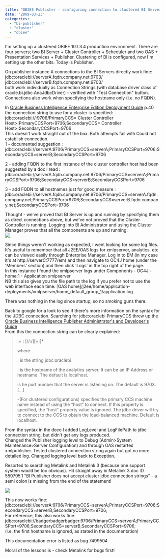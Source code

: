 ```yaml
---
title: "OBIEE Publisher - configuring connection to clustered BI Server"
date: "2009-03-23"
categories: 
  - "bi-publisher"
  - "cluster"
  - "obiee"
---
```


I'm setting up a clustered OBIEE 10.1.3.4 production environment. There are four servers; two BI Server + Cluster Controller + Scheduler and two OAS + Presentation Services + Publisher. Clustering of BI is configured, now I'm setting up the other bits. Today is Publisher.  
  
  
On publisher instance A connections to the BI Servers directly work fine:  
jdbc:oraclebi://serverA.fqdn.company.net:9703/ jdbc:oraclebi://serverB.fqdn.company.net:9703/  
both work individually as Connection Strings (with database driver class of oracle.bi.jdbc.AnaJdbcDriver) - verified with "Test Connection" button.  
Connections also work when specifying the hostname only (i.e. no FQDN).  
  
In [Oracle Business Intelligence Enterprise Edition Deployment Guide](http://download.oracle.com/docs/cd/E10415_01/doc/bi.1013/b40058.pdf) p.40 the connection string to use for a cluster is specified:  
jdbc:oraclebi://:9706/PrimaryCCS= Cluster Controller Host>;PrimaryCCSPort=9706;SecondaryCCS= Controller Host>;SecondaryCCSPort=9706  
This doesn't work straight out of the box. Both attempts fail with Could not establish connection.  
1 - documented suggestion :  
jdbc:oraclebi://serverA:9706/PrimaryCCS=serverA;PrimaryCCSPort=9706;SecondaryCCS=serverB;SecondaryCCSPort=9706  
  
2 - adding FQDN to the first instance of the cluster controller host had been suggested by a doc I read :  
jdbc:oraclebi://serverA.fqdn.company.net:9706/PrimaryCCS=serverA;PrimaryCCSPort=9706;SecondaryCCS=serverB;SecondaryCCSPort=9706  
  
3 - add FQDN to all hostnames just for good measure : jdbc:oraclebi://serverA.fqdn.company.net:9706/PrimaryCCS=serverA.fqdn.company.net;PrimaryCCSPort=9706;SecondaryCCS=serverB.fqdn.company.net;SecondaryCCSPort=9706  
  
Thought - we've proved that BI Server is up and running by specifying them as direct connections above, but we've not proved that the Cluster Controller is running. Logging into BI Administrator and using the Cluster Manager proves that all the components are up and running:  
![](/images/rnm1978/image_lost.png)  
  
  
  
  
  
  
Since things weren't working as expected, I went looking for some log files.  
It's useful to remember that all J2EE/OAS logs for xmlpserver, analytics, etc can be viewed easily through Enterprise Manager. Log in to EM (in my case it's at http://serverC:7777/em) and then navigate to OC4J home (under the 'Members' section) and then click 'Logs' in the top right of the page.  
In this instance I found the xmlpserver logs under Components - OC4J - home:1 - Application xmlpserver  
NB this also gives you the file path to the log if you prefer not to use the web interface each time: \[OAS home\]/j2ee/home/application-deployments/xmlpserver/home\_default\_group\_1/application.log  
  
There was nothing in the log since startup, so no smoking guns there.  
  
Back to google for a look to see if there's more information on the syntax for the JDBC connection. Searching for jdbc:oraclebi PrimaryCCS threw up the [Oracle Business Intelligence Publisher Administrator's and Developer's Guide](http://download.oracle.com/docs/cd/E12844_01/doc/bip.1013/e12188/T421739T514578.htm)  
From this the connection string can be clearly explained:  

>   
> <URL>:= <Prefix>: \[//<Host>:<Port>/\]\[<Property Name>=<Property Value>;\]\*  
>   
> where  
>   
> <Prefix>: is the string jdbc:oraclebi  
>   
> <Host>: is the hostname of the analytics server. It can be an IP Address or hostname. The default is localhost.  
>   
> <Port> is he port number that the server is listening on. The default is 9703. 
> \[...\]  
>   
> <PrimaryCCS> -(For clustered configurations) specifies the primary CCS machine name instead of using the “host” to connect. If this property is specified, the “host” property value is ignored. The jdbc driver will try to connect to the CCS to obtain the load-balanced machine. Default is localhost.  

From the syntax in the doco I added LogLevel and LogFilePath to jdbc connection string, but didn't get any logs produced.  
Changed the Publisher logging level to Debug (Admin>System Maintenance>Server Configuration) and through OAS restarted xmlpublisher. Tested clustered connection string again but got no more detailed log. Changed logging level back to Exception.  
  
Resorted to searching Metalink and Metalink 3 (because one support system would be too obvious). Hit straight away in Metalink 3 doc ID 559795.1 "BI Publisher does not accept cluster jdbc connection strings" - a semi colon is missing from the end of the statement!  

![](/images/rnm1978/image_lost.png)  

  
This now works fine:  
jdbc:oraclebi://serverA:9706/PrimaryCCS=serverA;PrimaryCCSPort=9706;SecondaryCCS=serverB;SecondaryCCSPort=9706;  
For reference, this also works fine:  
jdbc:oraclebi://badgerbadgerbadger:9706/PrimaryCCS=serverA;PrimaryCCSPort=9706;SecondaryCCS=serverB;SecondaryCCSPort=9706;  
(i.e. the first hostname is ignored, as stated in the documentation)  
  
This documentation error is listed as bug 7499504  
  
Moral of the lessons is - check Metalink for bugs first!

